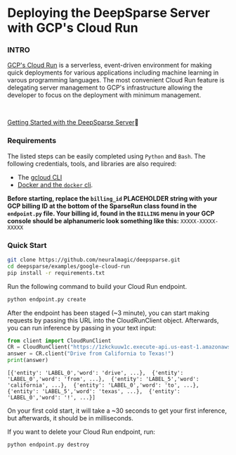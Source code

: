 # Deploying the DeepSparse Server with GCP's Cloud Run

### INTRO

[GCP's Cloud Run](https://cloud.google.com/run) is a serverless, event-driven environment for making quick deployments for various applications including machine learning in varous programming languages. The most convenient Cloud Run feature is delegating server management to GCP's infrastructure allowing the developer to focus on the deployment with minimum management.

<br />

[Getting Started with the DeepSparse Server](https://github.com/neuralmagic/deepsparse)🔌

### Requirements
The listed steps can be easily completed using `Python` and `Bash`. The following
credentials, tools, and libraries are also required:
* The [gcloud CLI](https://cloud.google.com/sdk/gcloud)
* [Docker and the `docker` cli](https://docs.docker.com/get-docker/).

**Before starting, replace the `billing_id` PLACEHOLDER string with your GCP billing ID at the bottom of the SparseRun class found in the `endpoint.py` file. Your billing id, found in the `BILLING` menu in your GCP console should be alphanumeric look something like this:** `XXXXX-XXXXX-XXXXX`

### Quick Start

```bash
git clone https://github.com/neuralmagic/deepsparse.git
cd deepsparse/examples/google-cloud-run
pip install -r requirements.txt
```
Run the following command to build your Cloud Run endpoint.

```bash
python endpoint.py create
```

After the endpoint has been staged (~3 minute), you can start making requests by passing this URL into the CloudRunClient object. Afterwards, you can run inference by passing in your text input:

```python
from client import CloudRunClient
CR = CloudRunClient("https://1zkckuuw1c.execute-api.us-east-1.amazonaws.com/inference")
answer = CR.client("Drive from California to Texas!")
print(answer)
```
`[{'entity': 'LABEL_0','word': 'drive', ...}, 
{'entity': 'LABEL_0','word': 'from', ...}, 
{'entity': 'LABEL_5','word': 'california', ...}, 
{'entity': 'LABEL_0','word': 'to', ...}, 
{'entity': 'LABEL_5','word': 'texas', ...}, 
{'entity': 'LABEL_0','word': '!', ...}]`

On your first cold start, it will take a ~30 seconds to get your first inference, but afterwards, it should be in milliseconds.

If you want to delete your Cloud Run endpoint, run:

```bash
python endpoint.py destroy
```
